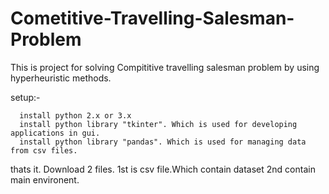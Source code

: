 # Cometitive-Travelling-Salesman-Problem

This is project for solving Compititive travelling salesman problem by using hyperheuristic methods.


setup:-

      install python 2.x or 3.x
      install python library "tkinter". Which is used for developing applications in gui.
      install python library "pandas". Which is used for managing data from csv files.

thats it.
Download 2 files.
  1st is csv file.Which contain dataset
  2nd contain main environent.
